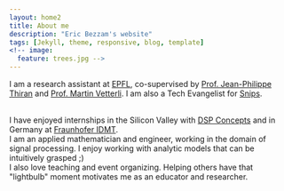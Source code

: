 ```yaml
---
layout: home2
title: About me
description: "Eric Bezzam's website"
tags: [Jekyll, theme, responsive, blog, template]
<!-- image:
  feature: trees.jpg -->
---
```


I am a research assistant at <a href="https://www.epfl.ch/" target="_blank">EPFL</a>, co-supervised by <a href="https://lts5www.epfl.ch/thiran.html" target="_blank">Prof. Jean-Philippe Thiran</a> and <a href="https://lcav.epfl.ch/martin.vetterli" target="_blank">Prof. Martin Vetterli</a>. I am also a Tech Evangelist for <a href="https://snips.ai/" target="_blank">Snips</a>.

<br />
I have enjoyed internships in the Silicon Valley with <a href="https://dspconcepts.com/" target="_blank">DSP Concepts</a> and in Germany at <a href="https://www.idmt.fraunhofer.de/en.html" target="_blank">Fraunhofer IDMT</a>. 

<br />
I am an applied mathematician and engineer, working in the domain of signal processing. I enjoy working with analytic models that can be intuitively grasped ;)

<br />
I also love teaching and event organizing. Helping others have that "lightbulb" moment motivates me as an educator and researcher.

